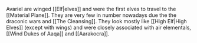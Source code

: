 Avariel are winged [[Elf|elves]] and were the first elves to travel to the [[Material Plane]]. They are very few in number nowadays due the the draconic wars and [[The Cleansing]]. They look mostly like [[High Elf|High Elves]] (except with wings) and were closely associated with air elementals, [[Wind Dukes of Aaqa]] and [[Aarakocra]].